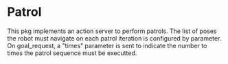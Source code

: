 # Patrol
This pkg implements an action server to perform patrols. The list of poses the robot must navigate on each patrol iteration is configured by parameter. On goal_request, a "times" parameter is sent to indicate the number to times the patrol sequence must be executted.